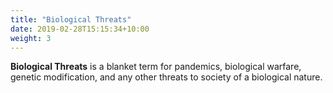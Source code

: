 ```yaml
---
title: "Biological Threats"
date: 2019-02-28T15:15:34+10:00
weight: 3
---
```

**Biological Threats** is a blanket term for pandemics, biological warfare, genetic modification, and any other threats to society of a biological nature. 
